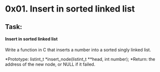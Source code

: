 # 0x01. Insert in sorted linked list

## Task:

#### Insert in sorted linked list
Write a function in C that inserts a number into a sorted singly linked list.

*Prototype: listint_t *insert_node(listint_t **head, int number);
*Return: the address of the new node, or NULL if it failed.